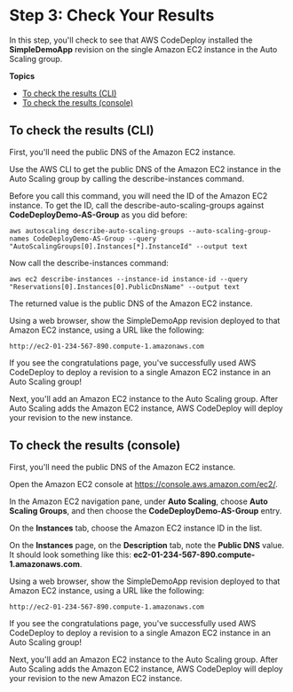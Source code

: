 # Step 3: Check Your Results<a name="tutorials-auto-scaling-group-verify"></a>

In this step, you'll check to see that AWS CodeDeploy installed the **SimpleDemoApp** revision on the single Amazon EC2 instance in the Auto Scaling group\.

**Topics**
+ [To check the results \(CLI\)](#tutorials-auto-scaling-group-verify-cli)
+ [To check the results \(console\)](#tutorials-auto-scaling-group-verify-console)

## To check the results \(CLI\)<a name="tutorials-auto-scaling-group-verify-cli"></a>

First, you'll need the public DNS of the Amazon EC2 instance\.

Use the AWS CLI to get the public DNS of the Amazon EC2 instance in the Auto Scaling group by calling the describe\-instances command\. 

Before you call this command, you will need the ID of the Amazon EC2 instance\. To get the ID, call the describe\-auto\-scaling\-groups against **CodeDeployDemo\-AS\-Group** as you did before:

```
aws autoscaling describe-auto-scaling-groups --auto-scaling-group-names CodeDeployDemo-AS-Group --query "AutoScalingGroups[0].Instances[*].InstanceId" --output text
```

Now call the describe\-instances command:

```
aws ec2 describe-instances --instance-id instance-id --query "Reservations[0].Instances[0].PublicDnsName" --output text
```

The returned value is the public DNS of the Amazon EC2 instance\.

Using a web browser, show the SimpleDemoApp revision deployed to that Amazon EC2 instance, using a URL like the following:

```
http://ec2-01-234-567-890.compute-1.amazonaws.com
```

If you see the congratulations page, you've successfully used AWS CodeDeploy to deploy a revision to a single Amazon EC2 instance in an Auto Scaling group\!

Next, you'll add an Amazon EC2 instance to the Auto Scaling group\. After Auto Scaling adds the Amazon EC2 instance, AWS CodeDeploy will deploy your revision to the new instance\.

## To check the results \(console\)<a name="tutorials-auto-scaling-group-verify-console"></a>

First, you'll need the public DNS of the Amazon EC2 instance\.

Open the Amazon EC2 console at [https://console\.aws\.amazon\.com/ec2/](https://console.aws.amazon.com/ec2/)\.

In the Amazon EC2 navigation pane, under **Auto Scaling**, choose **Auto Scaling Groups**, and then choose the **CodeDeployDemo\-AS\-Group** entry\.

On the **Instances** tab, choose the Amazon EC2 instance ID in the list\.

On the **Instances** page, on the **Description** tab, note the **Public DNS** value\. It should look something like this: **ec2\-01\-234\-567\-890\.compute\-1\.amazonaws\.com**\.

Using a web browser, show the SimpleDemoApp revision deployed to that Amazon EC2 instance, using a URL like the following:

```
http://ec2-01-234-567-890.compute-1.amazonaws.com
```

If you see the congratulations page, you've successfully used AWS CodeDeploy to deploy a revision to a single Amazon EC2 instance in an Auto Scaling group\!

Next, you'll add an Amazon EC2 instance to the Auto Scaling group\. After Auto Scaling adds the Amazon EC2 instance, AWS CodeDeploy will deploy your revision to the new Amazon EC2 instance\.